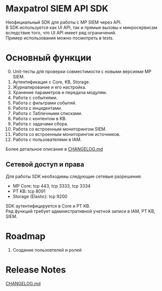 # Maxpatrol SIEM API SDK
Неофициальный SDK для работы с MP SIEM через API.  
В SDK используется как UI API, так и прямые вызовы к микросервисам вследствие того, что UI API имеет ряд ограничений.  
Пример использования можно посмотреть в tests.

# Основный функции
0. Unit-тесты для проверки совместимости с новыми версиями MP SIEM.
1. Аутентификация с Core, KB, Storage.
2. Журналирование и его настройка.
3. Хранение параметров и передача модулям.
4. Работа с событиями.
5. Работа с фильтрами событий.
6. Работа с инцидентами.
7. Работа с Табличными списками.
8. Работа с контентом в KB.
9. Работа с задачами сбора.
10. Работа со встроенным мониторингом SIEM.
11. Работа со встроенным мониторингом источников.
12. Работа с пользователями в IAM.

Более детальное описание в [CHANGELOG.md](CHANGELOG.md)


## Сетевой доступ и права
Для работы SDK необходимы следующие сетевые разрешения:
- MP Core: tcp 443, tcp 3333, tcp 3334
- PT KB: tcp 8091
- Storage (Elastic): tcp 9200

SDK аутентифицируется в Core и PT KB.  
Ряд функций требует административной учетной записи в IAM, PT KB, SIEM.

# Roadmap
1. Создание пользовтелей и ролей

# Release Notes
[CHANGELOG.md](CHANGELOG.md)

